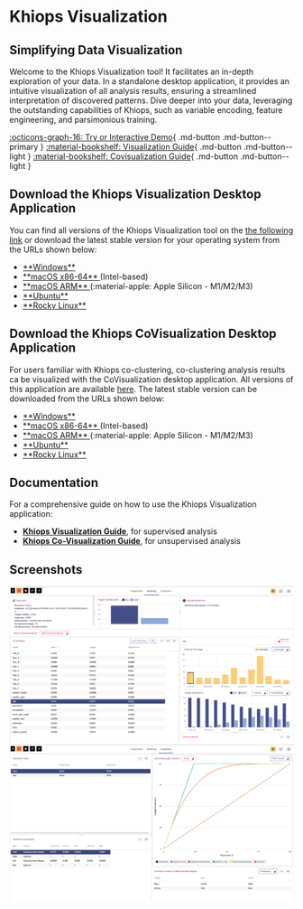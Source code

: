 # Khiops Visualization

## Simplifying Data Visualization 

Welcome to the Khiops Visualization tool! It facilitates an in-depth exploration of your data. In a standalone desktop application, it provides an intuitive visualization of all analysis results, ensuring a streamlined interpretation of discovered patterns. Dive deeper into your data, leveraging the outstanding capabilities of Khiops, such as variable encoding, feature engineering, and parsimonious training.

[:octicons-graph-16: Try or Interactive Demo](demovisualization.md){ .md-button .md-button--primary }
[:material-bookshelf:  Visualization Guide](../ui-docs/visualization.md){ .md-button .md-button--light }
[:material-bookshelf: Covisualization Guide](../ui-docs/covisualization.md){ .md-button .md-button--light }

## Download the Khiops Visualization Desktop Application

You can find all versions of the Khiops Visualization tool on the [the following link][repo-visu] or download the latest stable version for your operating system from the URLs shown below:

[repo-visu]: https://github.com/khiopsrelease/kv-release/releases

- <a href="https://github.com/KhiopsML/kv-electron/releases/download/v{{ KHIOPS_VIZ_VERSION }}/khiops-visualization-Setup-{{ KHIOPS_VIZ_VERSION }}.exe">
           **Windows** </a>
- <a href="https://github.com/KhiopsML/kv-electron/releases/download/v{{ KHIOPS_VIZ_VERSION }}/khiops-visualization-{{ KHIOPS_VIZ_VERSION }}.dmg">
          **macOS x86-64**  </a>  (Intel-based)
- <a href="https://github.com/KhiopsML/kv-electron/releases/download/v{{ KHIOPS_VIZ_VERSION }}/khiops-visualization-{{ KHIOPS_VIZ_VERSION }}-arm64.dmg">
          **macOS ARM** </a>   (:material-apple: Apple Silicon - M1/M2/M3)
- <a href="https://github.com/KhiopsML/kv-electron/releases/download/v{{ KHIOPS_VIZ_VERSION }}/khiops-visualization_{{ KHIOPS_VIZ_VERSION }}_amd64.deb">
          **Ubuntu** </a>
- <a href="https://github.com/KhiopsML/kv-electron/releases/download/v{{ KHIOPS_VIZ_VERSION }}/khiops-visualization-{{ KHIOPS_VIZ_VERSION }}.x86_64.rpm">
          **Rocky Linux** </a>

## Download the Khiops CoVisualization Desktop Application
For users familiar with Khiops co-clustering, co-clustering analysis results ca be visualized with the CoVisualization desktop application. All versions of this application are available [here][repo-covisualisation]. The latest stable version can be downloaded from the URLs shown below:

[repo-covisualisation]: https://github.com/khiopsrelease/kc-release/releases/tag/v11.1.1

- <a href="https://github.com/KhiopsML/kc-electron/releases/download/v{{ KHIOPS_COVIZ_VERSION }}/khiops-covisualization-Setup-{{ KHIOPS_COVIZ_VERSION }}.exe">
          **Windows** </a>
- <a href="https://github.com/KhiopsML/kc-electron/releases/download/v{{ KHIOPS_COVIZ_VERSION }}/khiops-covisualization-{{ KHIOPS_COVIZ_VERSION }}.dmg">
          **macOS x86-64**  </a>  (Intel-based)  
- <a href="https://github.com/KhiopsML/kc-electron/releases/download/v{{ KHIOPS_COVIZ_VERSION }}/khiops-covisualization-{{ KHIOPS_COVIZ_VERSION }}-arm64.dmg">
          **macOS ARM** </a>   (:material-apple: Apple Silicon - M1/M2/M3) 
- <a href="https://github.com/KhiopsML/kc-electron/releases/download/v{{ KHIOPS_COVIZ_VERSION }}/khiops-covisualization_{{ KHIOPS_COVIZ_VERSION }}_amd64.deb">
          **Ubuntu** </a>
- <a href="https://github.com/KhiopsML/kc-electron/releases/download/v{{ KHIOPS_COVIZ_VERSION }}/khiops-covisualization-{{ KHIOPS_COVIZ_VERSION }}.x86_64.rpm">
          **Rocky Linux** </a>

## Documentation

For a comprehensive guide on how to use the Khiops Visualization application:

- [**Khiops Visualization Guide**][Documentation], for supervised analysis
- [**Khiops Co-Visualization Guide**][coviz], for unsupervised analysis

[Documentation]: ../ui-docs/visualization.md
[coviz]: ../ui-docs/covisualization.md

## Screenshots 

<div class="text-center">
    <img style="max-width:600px; width: -webkit-fill-available; display: inline-block;" src="/assets/images/Visualization Adult Modeling.png">
    <img style="max-width:600px; width: -webkit-fill-available; display: inline-block;" src="/assets/images/Visualization Adult Evaluation.png">
</div>

